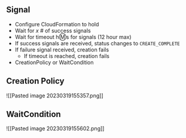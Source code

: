 
## Signal

- Configure CloudFormation to hold
- Wait for *x* # of success signals
- Wait for timeout h:m:s for signals (12 hour max)
- If success signals are received, status changes to `CREATE_COMPLETE`
- If failure signal received, creation fails
	- If timeout is reached, creation fails
- CreationPolicy or WaitCondition

## Creation Policy

![[Pasted image 20230319155357.png]]

## WaitCondition

![[Pasted image 20230319155602.png]]